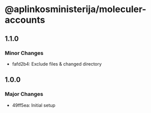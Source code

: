# @aplinkosministerija/moleculer-accounts

## 1.1.0

### Minor Changes

- fafd2b4: Exclude files & changed directory

## 1.0.0

### Major Changes

- 49ff5ea: Initial setup
